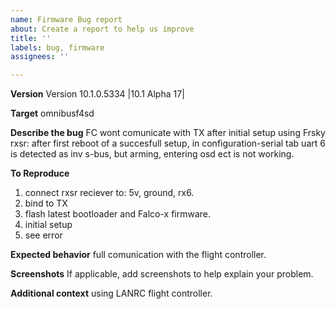 ```yaml
---
name: Firmware Bug report
about: Create a report to help us improve
title: ''
labels: bug, firmware
assignees: ''

---
```


**Version**
Version 10.1.0.5334 |10.1 Alpha 17|

**Target**
omnibusf4sd

**Describe the bug**
FC wont comunicate with TX after initial setup using Frsky rxsr: after first reboot of a succesfull setup,
in configuration-serial tab uart 6 is detected as inv s-bus, but arming, entering osd ect is not working.

**To Reproduce**
1. connect rxsr reciever to: 5v, ground, rx6.
2. bind to TX
3. flash latest bootloader and Falco-x firmware.
4. initial setup
5. see error

**Expected behavior**
full comunication with the flight controller.

**Screenshots**
If applicable, add screenshots to help explain your problem.

**Additional context**
using LANRC flight controller.
